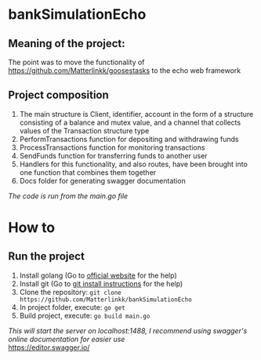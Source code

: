 # bankSimulationEcho
## Meaning of the project:
The point was to move the functionality of https://github.com/Matterlinkk/goosestasks to the echo web framework
## Project composition
<ol>
  <li>The main structure is Client, identifier, account in the form of a structure consisting of a balance and mutex value, and a channel that collects values of the Transaction structure type</li>
  <li>PerformTransactions function for depositing and withdrawing funds</li>
  <li>ProcessTransactions function for monitoring transactions</li>
  <li>SendFunds function for transferring funds to another user</li>
  <li>Handlers for this functionality, and also routes, have been brought into one function that combines them together</li>
  <li>Docs folder for generating swagger documentation</li>
</ol>
<i>The code is run from the main.go file</i>

# How to
## Run the project
1. Install golang (Go to [official website](https://go.dev) for the help)
2. Install git (Go to [git install instructions](https://git-scm.com/book/en/v2/Getting-Started-Installing-Git) for the help)
3. Clone the repository: `git clone https://github.com/Matterlinkk/bankSimulationEcho`
4. In project folder, execute: `go get`
5. Build project, execute: `go build main.go`

<i>This will start the server on localhost:1488, I recommend using swagger's online documentation for easier use</i>
<br>
https://editor.swagger.io/